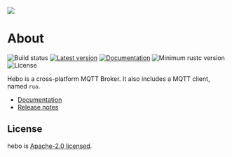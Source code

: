 
[![](hebo/resources/logo/hebo.png)](https://github.com/RustRobotics/hebo)

# About

![Build status](https://github.com/RustRobotics/hebo/actions/workflows/rust.yml/badge.svg)
[![Latest version](https://img.shields.io/crates/v/hebo.svg)](https://crates.io/crates/hebo)
[![Documentation](https://docs.rs/hebo/badge.svg)](https://docs.rs/hebo)
![Minimum rustc version](https://img.shields.io/badge/rustc-1.56+-yellow.svg)
![License](https://img.shields.io/crates/l/hebo.svg)

Hebo is a cross-platform MQTT Broker.
It also includes a MQTT client, named `ruo`.

- [Documentation](https://docs.rs/hebo)
- [Release notes](https://github.com/RustRobotics/hebo/releases)

## License

hebo is [Apache-2.0 licensed](LICENSE).
